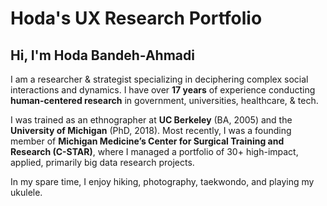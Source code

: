 # Hoda's UX Research Portfolio

## Hi, I'm Hoda Bandeh-Ahmadi 

I am a researcher & strategist specializing in deciphering complex social interactions and dynamics. I have over **17 years** of experience conducting **human-centered research** in government, universities, healthcare, & tech.

I was trained as an ethnographer at **UC Berkeley** (BA, 2005) and the **University of Michigan** (PhD, 2018). Most recently, I was a founding member of **Michigan Medicine’s Center for Surgical Training and Research (C-STAR)**, where I managed a portfolio of 30+ high-impact, applied, primarily big data research projects.

In my spare time, I enjoy hiking, photography, taekwondo, and playing my ukulele.
